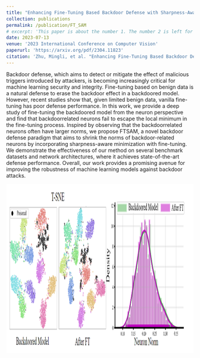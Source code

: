 ```yaml
---
title: "Enhancing Fine-Tuning Based Backdoor Defense with Sharpness-Aware Minimization"
collection: publications
permalink: /publication/FT_SAM
# excerpt: 'This paper is about the number 1. The number 2 is left for future work.'
date: 2023-07-13
venue: '2023 International Conference on Computer Vision'
paperurl: 'https://arxiv.org/pdf/2304.11823'
citation: 'Zhu, Mingli, et al. "Enhancing Fine-Tuning Based Backdoor Defense with Sharpness-Aware Minimization." 2023 International Conference on Computer Vision"'
---
```


Backdoor defense, which aims to detect or mitigate the effect of malicious triggers introduced by attackers, is becoming increasingly critical for machine learning security and integrity. Fine-tuning based on benign data is a natural defense to erase the backdoor effect in a backdoored model. However, recent studies show that, given limited benign data, vanilla fine-tuning has poor defense performance. In this work, we provide a deep study of fine-tuning the backdoored model from the neuron perspective and find that backdoorrelated neurons fail to escape the local minimum in the fine-tuning process. Inspired by observing that the backdoorrelated neurons often have larger norms, we propose FTSAM, a novel backdoor defense paradigm that aims to shrink the norms of backdoor-related neurons by incorporating sharpness-aware minimization with fine-tuning. We demonstrate the effectiveness of our method on several benchmark datasets and network architectures, where it achieves state-of-the-art defense performance. Overall, our work provides a promising avenue for improving the robustness of machine learning models against backdoor attacks.

<div class="img-hover-zoom">
        <img src="/images/iccv2023_FT_SAM.png" height="455" width="808" class="article-banner" alt="Enhancing Fine-Tuning Based Backdoor Defense with Sharpness-Aware Minimization" loading="lazy">
</div>